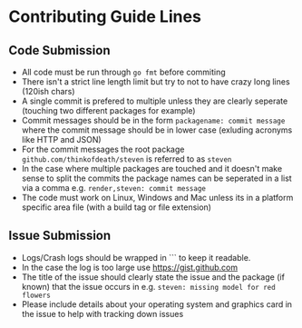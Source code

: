 # Contributing Guide Lines

## Code Submission

* All code must be run through `go fmt` before commiting
* There isn't a strict line length limit but try to not to have crazy long lines (120ish chars)
* A single commit is prefered to multiple unless they are clearly seperate 
  (touching two different packages for example)
* Commit messages should be in the form `packagename: commit message` where the commit message
  should be in lower case (exluding acronyms like HTTP and JSON)
* For the commit messages the root package `github.com/thinkofdeath/steven` is referred to as `steven`
* In the case where multiple packages are touched and it doesn't make sense to split the commits 
  the package names can be seperated in a list via a comma e.g. `render,steven: commit message`
* The code must work on Linux, Windows and Mac unless its in a platform specific area file 
  (with a build tag or file extension)

## Issue Submission

* Logs/Crash logs should be wrapped in \`\`\` to keep it readable. 
* In the case the log is too large use https://gist.github.com
* The title of the issue should clearly state the issue and the package (if known) that the issue occurs in
  e.g. `steven: missing model for red flowers`
* Please include details about your operating system and graphics card in the issue to help with
  tracking down issues